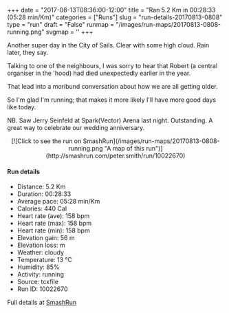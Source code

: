 +++
date = "2017-08-13T08:36:00-12:00"
title = "Ran 5.2 Km in 00:28:33 (05:28 min/Km)"
categories = ["Runs"]
slug = "run-details-20170813-0808"
type = "run"
draft = "False"
runmap = "/images/run-maps/20170813-0808-running.png"
svgmap = '<polyline points="90 50, 90 51, 89 51, 89 53, 88 54, 82 53, 80 53, 79 53, 74 52, 72 50, 69 47, 67 45, 65 43, 65 43, 63 44, 62 46, 59 45, 58 45, 56 46, 50 50, 47 53, 43 56, 43 57, 42 58, 41 59, 40 59, 39 60, 38 60, 36 61, 31 63, 29 63, 23 65, 18 67, 18 67, 17 67, 11 69, 8 70, 6 69, 1 66, 0 65, 0 63, 3 61, 19 52, 20 51, 38 40, 45 35, 46 34, 48 33, 49 32, 51 32, 59 37, 60 37, 64 39, 71 36, 73 36, 74 35, 80 33, 84 32, 86 31, 86 30, 88 31, 90 31, 94 34, 98 33, 98 33, 100 33, 100 34, 99 36, 99 37">'
+++

Another super day in the City of Sails. Clear with some high cloud. Rain later, they say. 

Talking to one of the neighbours, I was sorry to hear that Robert (a central organiser in the 'hood) had died unexpectedly earlier in the year. 

That lead into a moribund conversation about how we are all getting older. 

So I'm glad I'm running; that makes it more likely I'll have more good days like today. 

NB. Saw Jerry Seinfeld at Spark(Vector) Arena last night. Outstanding. A great way to celebrate our wedding anniversary. 

<!--more-->

<center>
[![Click to see the run on SmashRun](/images/run-maps/20170813-0808-running.png "A map of this run")](http://smashrun.com/peter.smith/run/10022670)
</center>

#### Run details

* Distance: 5.2 Km
* Duration: 00:28:33
* Average pace: 05:28 min/Km
* Calories: 440 Cal
* Heart rate (ave): 158 bpm
* Heart rate (max): 158 bpm
* Heart rate (min): 158 bpm
* Elevation gain: 56 m
* Elevation loss:  m
* Weather: cloudy
* Temperature: 13 &deg;C
* Humidity: 85%
* Activity: running
* Source: tcxfile
* Run ID: 10022670

Full details at [SmashRun](http://smashrun.com/peter.smith/run/10022670)